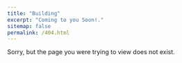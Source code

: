 ```yaml
---
title: "Building"
excerpt: "Coming to you Soon!."
sitemap: false
permalink: /404.html
---
```


Sorry, but the page you were trying to view does not exist.

